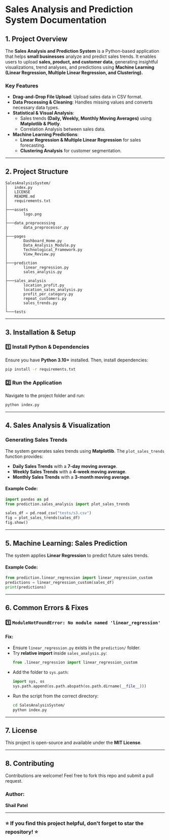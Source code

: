 # Sales Analysis and Prediction System Documentation

## 1. **Project Overview**
The **Sales Analysis and Prediction System** is a Python-based application that helps **small businesses** analyze and predict sales trends. It enables users to upload **sales, product, and customer data**, generating insightful visualizations, trend analyses, and predictions using **Machine Learning (Linear Regression, Multiple Linear Regression, and Clustering).**

### **Key Features**
- **Drag-and-Drop File Upload**: Upload sales data in CSV format.
- **Data Processing & Cleaning**: Handles missing values and converts necessary data types.
- **Statistical & Visual Analysis**:
  - Sales trends **(Daily, Weekly, Monthly Moving Averages)** using **Matplotlib & Plotly**.
  - Correlation Analysis between sales data.
- **Machine Learning Predictions**:
  - **Linear Regression & Multiple Linear Regression** for sales forecasting.
  - **Clustering Analysis** for customer segmentation.

---

## 2. **Project Structure**
```
SalesAnalysisSystem/
│   index.py
│   LICENSE
│   README.md
│   requirements.txt
│
├───assets
│       logo.png
│
├───data_preprocessing
│       data_preprocessor.py
│
├───pages
│       Dashboard_Home.py
│       Data_Analysis_Module.py
│       Technological_Framework.py
│       View_Review.py
│
├───prediction
│       linear_regression.py
│       sales_analysis.py
│
├───sales_analysis
│       location_profit.py
│       location_sales_analysis.py
│       profit_per_category.py
│       repeat_customers.py
│       sales_trends.py
│
└───tests
```

---

## 3. **Installation & Setup**
### **1️⃣ Install Python & Dependencies**
Ensure you have **Python 3.10+** installed. Then, install dependencies:
```bash
pip install -r requirements.txt
```

### **2️⃣ Run the Application**
Navigate to the project folder and run:
```bash
python index.py
```

---

## 4. **Sales Analysis & Visualization**
### **Generating Sales Trends**
The system generates sales trends using **Matplotlib**. The `plot_sales_trends` function provides:
- **Daily Sales Trends** with a **7-day moving average**.
- **Weekly Sales Trends** with a **4-week moving average**.
- **Monthly Sales Trends** with a **3-month moving average**.

#### **Example Code:**
```python
import pandas as pd
from prediction.sales_analysis import plot_sales_trends

sales_df = pd.read_csv("tests/s3.csv")
fig = plot_sales_trends(sales_df)
fig.show()
```

---

## 5. **Machine Learning: Sales Prediction**
The system applies **Linear Regression** to predict future sales trends.

#### **Example Code:**
```python
from prediction.linear_regression import linear_regression_custom
predictions = linear_regression_custom(sales_df)
print(predictions)
```

---

## 6. **Common Errors & Fixes**
### **1️⃣ `ModuleNotFoundError: No module named 'linear_regression'`**
#### **Fix:**
- Ensure `linear_regression.py` exists in the `prediction/` folder.
- Try **relative import** inside `sales_analysis.py`:
  ```python
  from .linear_regression import linear_regression_custom
  ```
- Add the folder to `sys.path`:
  ```python
  import sys, os
  sys.path.append(os.path.abspath(os.path.dirname(__file__)))
  ```
- Run the script from the correct directory:
  ```bash
  cd SalesAnalysisSystem/
  python index.py
  ```

---

## 7. **License**
This project is open-source and available under the **MIT License**.

---

## 8. **Contributing**
Contributions are welcome! Feel free to fork this repo and submit a pull request.

### **Author:**
**Shail Patel**

---

### ⭐ **If you find this project helpful, don't forget to star the repository!** ⭐

